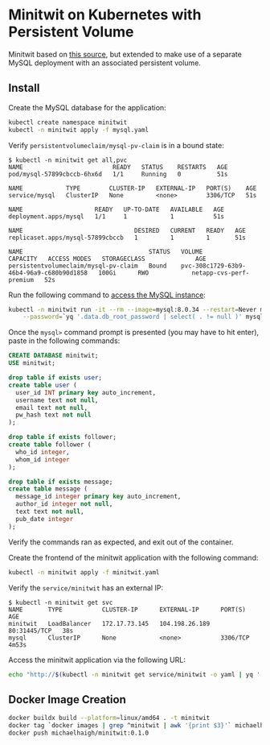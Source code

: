 # Minitwit on Kubernetes with Persistent Volume

Minitwit based on [this source](https://github.com/kostis-codefresh/dynamic-pipelines/tree/master/my-python-app/minitwit), but extended to make use of a separate MySQL deployment with an associated persistent volume.

## Install

Create the MySQL database for the application:

```bash
kubectl create namespace minitwit
kubectl -n minitwit apply -f mysql.yaml
```

Verify `persistentvolumeclaim/mysql-pv-claim` is in a bound state:

```text
$ kubectl -n minitwit get all,pvc
NAME                         READY   STATUS    RESTARTS   AGE
pod/mysql-57899cbccb-6hx6d   1/1     Running   0          51s

NAME            TYPE        CLUSTER-IP   EXTERNAL-IP   PORT(S)    AGE
service/mysql   ClusterIP   None         <none>        3306/TCP   51s

NAME                    READY   UP-TO-DATE   AVAILABLE   AGE
deployment.apps/mysql   1/1     1            1           51s

NAME                               DESIRED   CURRENT   READY   AGE
replicaset.apps/mysql-57899cbccb   1         1         1       51s

NAME                                   STATUS   VOLUME                                     CAPACITY   ACCESS MODES   STORAGECLASS              AGE
persistentvolumeclaim/mysql-pv-claim   Bound    pvc-308c1729-63b9-46b4-96a9-c680b90d1858   100Gi      RWO            netapp-cvs-perf-premium   52s
```

Run the following command to [access the MySQL instance](https://kubernetes.io/docs/tasks/run-application/run-single-instance-stateful-application/#accessing-the-mysql-instance):

```bash
kubectl -n minitwit run -it --rm --image=mysql:8.0.34 --restart=Never mysql-client -- mysql --host mysql \
    --password=`yq '.data.db_root_password | select( . != null )' mysql.yaml | base64 --decode`
```

Once the `mysql>` command prompt is presented (you may have to hit enter), paste in the following commands:

```sql
CREATE DATABASE minitwit;
USE minitwit;

drop table if exists user;
create table user (
  user_id INT primary key auto_increment,
  username text not null,
  email text not null,
  pw_hash text not null
);

drop table if exists follower;
create table follower (
  who_id integer,
  whom_id integer
);

drop table if exists message;
create table message (
  message_id integer primary key auto_increment,
  author_id integer not null,
  text text not null,
  pub_date integer
);
```

Verify the commands ran as expected, and exit out of the container.

Create the frontend of the minitwit application with the following command:

```bash
kubectl -n minitwit apply -f minitwit.yaml
```

Verify the `service/minitwit` has an external IP:

```text
$ kubectl -n minitwit get svc    
NAME       TYPE           CLUSTER-IP      EXTERNAL-IP      PORT(S)        AGE
minitwit   LoadBalancer   172.17.73.145   104.198.26.189   80:31445/TCP   38s
mysql      ClusterIP      None            <none>           3306/TCP       4m53s
```

Access the minitwit application via the following URL:

```bash
echo "http://$(kubectl -n minitwit get service/minitwit -o yaml | yq '.status.loadBalancer.ingress[0].ip')/public"
```

## Docker Image Creation

```bash
docker buildx build --platform=linux/amd64 . -t minitwit
docker tag `docker images | grep ^minitwit | awk '{print $3}'` michaelhaigh/minitwit:0.1.0
docker push michaelhaigh/minitwit:0.1.0
```
